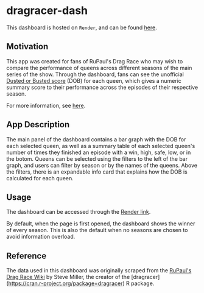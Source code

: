 # dragracer-dash

This dashboard is hosted on `Render`, and can be found [here](https://dragracer-dash.onrender.com/).

## Motivation
This app was created for fans of RuPaul's Drag Race who may wish to compare the performance of queens across different seasons of the main series of the show. Through the dashboard, fans can see the unofficial [Dusted or Busted score](https://rupaulsdragrace.fandom.com/wiki/User_blog:DylanIsAMuffin/RuPaul%27s_Drag_Race_But_I_Am_Ru_%22Dusted_or_Busted%22_Scoring_System#RuPaul's_Drag_Race) (DOB) for each queen, which gives a numeric summary score to their performance across the episodes of their respective season.

For more information, see [here](https://github.com/UBC-MDS/dragracerviz/blob/main/reports/proposal.md).

## App Description
The main panel of the dashboard contains a bar graph with the DOB for each selected queen, as well as a summary table of each selected queen's number of times they finished an episode with a win, high, safe, low, or in the botom. Queens can be selected using the filters to the left of the bar graph, and users can filter by season or by the names of the queens. Above the filters, there is an expandable info card that explains how the DOB is calculated for each queen.

## Usage
The dashboard can be accessed through the [Render link](https://dragracer-dash.onrender.com/).

By default, when the page is first opened, the dashboard shows the winner of every season. This is also the default when no seasons are chosen to avoid information overload. 

## Reference
The data used in this dashboard was originally scraped from the [RuPaul's Drag Race Wiki](https://rupaulsdragrace.fandom.com/wiki/RuPaul%27s_Drag_Race_Wiki) by Steve Miller, the creator of the [dragracer] (https://cran.r-project.org/package=dragracer) R package.
